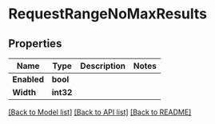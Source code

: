 # RequestRangeNoMaxResults

## Properties
Name | Type | Description | Notes
------------ | ------------- | ------------- | -------------
**Enabled** | **bool** |  | 
**Width** | **int32** |  | 

[[Back to Model list]](../README.md#documentation-for-models) [[Back to API list]](../README.md#documentation-for-api-endpoints) [[Back to README]](../README.md)


